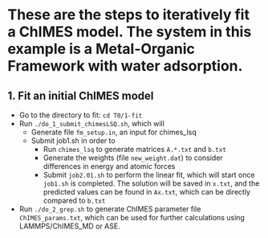 # These are the steps to iteratively fit a ChIMES model. The system in this example is a Metal-Organic Framework with water adsorption.
## 1.   Fit an initial ChIMES model
  * Go to the directory to fit:
    `cd T0/1-fit`
  * Run `./do_1_submit_chimesLSQ.sh`, which will
    * Generate file `fm_setup.in`, an input for chimes_lsq  
    * Submit job1.sh in order to
      * Run `chimes_lsq` to generate matrices `A.*.txt` and `b.txt`
      * Generate the weights (file `new_weight.dat`) to consider differences in energy and atomic forces
      * Submit `job2.01.sh` to perform the linear fit, which will start once `job1.sh` is completed. The solution will be saved in `x.txt`, and the predicted values can be found in `Ax.txt`, which can be directly compared to `b.txt`
  * Run `./do_2_grep.sh` to generate ChIMES parameter file `ChIMES_params.txt`, which can be used for further calculations using LAMMPS/ChIMES_MD or ASE.  
